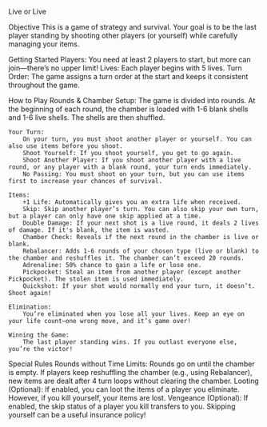 Live or Live

Objective
This is a game of strategy and survival. Your goal is to be the last player standing by shooting other players (or yourself) while carefully managing your items.

Getting Started
    Players: You need at least 2 players to start, but more can join—there’s no upper limit!
    Lives: Each player begins with 5 lives.
    Turn Order: The game assigns a turn order at the start and keeps it consistent throughout the game.

How to Play
    Rounds & Chamber Setup:
        The game is divided into rounds. At the beginning of each round, the chamber is loaded with 1-6 blank shells and 1-6 live shells. The shells are then shuffled.

    Your Turn:
        On your turn, you must shoot another player or yourself. You can also use items before you shoot.
        Shoot Yourself: If you shoot yourself, you get to go again.
        Shoot Another Player: If you shoot another player with a live round, or any player with a blank round, your turn ends immediately.
        No Passing: You must shoot on your turn, but you can use items first to increase your chances of survival.

    Items:
        +1 Life: Automatically gives you an extra life when received.
        Skip: Skip another player’s turn. You can also skip your own turn, but a player can only have one skip applied at a time.
        Double Damage: If your next shot is a live round, it deals 2 lives of damage. If it's blank, the item is wasted.
        Chamber Check: Reveals if the next round in the chamber is live or blank.
        Rebalancer: Adds 1-6 rounds of your chosen type (live or blank) to the chamber and reshuffles it. The chamber can’t exceed 20 rounds.
        Adrenaline: 50% chance to gain a life or lose one.
        Pickpocket: Steal an item from another player (except another Pickpocket). The stolen item is used immediately.
        Quickshot: If your shot would normally end your turn, it doesn’t. Shoot again!

    Elimination:
        You’re eliminated when you lose all your lives. Keep an eye on your life count—one wrong move, and it’s game over!

    Winning the Game:
        The last player standing wins. If you outlast everyone else, you’re the victor!

Special Rules
    Rounds without Time Limits: Rounds go on until the chamber is empty. If players keep reshuffling the chamber (e.g., using Rebalancer), new items are dealt after 4 turn loops without clearing the chamber.
    Looting (Optional): If enabled, you can loot the items of a player you eliminate. However, if you kill yourself, your items are lost.
    Vengeance (Optional): If enabled, the skip status of a player you kill transfers to you. Skipping yourself can be a useful insurance policy!
